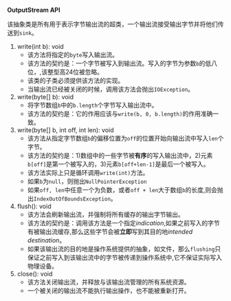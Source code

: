 **OutputStream API**

该抽象类是所有用于表示字节输出流的超类，一个输出流接受输出字节并将他们传送到`sink`。

1. write(int b): void
    * 该方法将指定的`byte`写入输出流。
    * 该方法的契约是：一个字节被写入到输出流。写入的字节为参数`b`的低八位，,该整型高24位被忽略。
    * 该类的子类必须提供该方法的实现。
    * 当输出流已经被关闭的时候，调用该方法会抛出`IOException`。
2. write(byte[] b): void
    * 将字节数组`b`中的`b.length`个字节写入输出流中。
    * 该方法的契约是：它的作用应该与`write(b, 0, b.length)`的作用准确一致。
3. write(byte[] b, int off, int len): void
    * 该方法从指定字节数组`b`的偏移位置为`off`的位置开始向输出流中写入`len`个字节。
    * 该方法的契约是：1)数组中的一些字节被**有序**的写入输出流中，2)元素`b[off]`是第一个被写入的，3)元素`b[off+len-1]`是最后一个被写入。
    * 该方法实际上只是循环调用`write(int)`方法。
    * 如果`b`为`null`，则抛出`NullPointerException`
    * 如果`off, len`中任意一个为负数，或者`off + len`大于数组`b`的长度,则会抛出`IndexOutOfBoundsException`。
4. flush(): void
    * 该方法会刷新输出流，并强制将所有缓存的输出字节输出。
    * 该方法的契约是：调用该方法是一个指定*indication*,如果之前写入的字节有被输出流缓存,那么这些字节会被**立即**写到其目的地*intended destination*。
    * 如果该输出流的目的地是操作系统提供的抽象，如文件，那么`flushing`只保证之前写入到该输出流中的字节被传递到操作系统中,它不保证实际写入物理设备。
5. close(): void
    * 该方法关闭输出流，并释放与该输出流管理的所有系统资源。
    * 一个被关闭的输出流不能执行输出操作，也不能被重新打开。